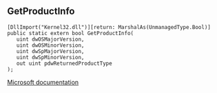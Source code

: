 ## GetProductInfo

```
[DllImport("Kernel32.dll")][return: MarshalAs(UnmanagedType.Bool)]
public static extern bool GetProductInfo(
   uint dwOSMajorVersion,
   uint dwOSMinorVersion,
   uint dwSpMajorVersion,
   uint dwSpMinorVersion,
   out uint pdwReturnedProductType
);
```

[Microsoft documentation](TODO)
